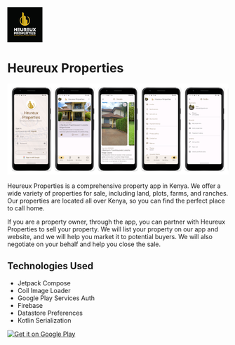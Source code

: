 <img width="80" height="80" src="heureuxuser/src/main/ic_launcher-playstore.png" >   

# Heureux Properties

<img src="screenshots/Screenshot from 2024-02-09 21-49-35.png" >

Heureux Properties is a comprehensive property app in Kenya. We offer a wide variety of properties for sale, including land, plots, farms, and ranches. Our properties are located all over Kenya, so you can find the perfect place to call home.

If you are a property owner, through the app, you can partner with Heureux Properties to sell your property. We will list your property on our app and website, and we will help you market it to potential buyers. We will also negotiate on your behalf and help you close the sale.

## Technologies Used
* Jetpack Compose
* Coil Image Loader
* Google Play Services Auth
* Firebase
* Datastore Preferences
* Kotlin Serialization

<a href='https://play.google.com/store/apps/details?id=com.heureux.properties&pcampaignid=pcampaignidMKT-Other-global-all-co-prtnr-py-PartBadge-Mar2515-1'><img width="200" height="80" alt='Get it on Google Play' src='https://play.google.com/intl/en_us/badges/static/images/badges/en_badge_web_generic.png'/></a>
